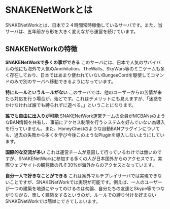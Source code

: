 # SNAKENetWorkとは
SNAKENetWorkとは、日本で２４時間常時稼働しているサーバです。また、当サーバは、五年前から形を大きく変えながら運営を続けています。

## SNAKENetWorkの特徴

**SNAKENetWorkで多くの事ができる**
このサーバには、日本で人気のサバイバルの他にも海外で人気のAnnihilation、TheWalls、SkyWars等のミニゲームも多く存在しており、日本ではあまり使われていないBungeeCordを駆使してコマンドのみで別のサーバへ移動できるようになっています。

**特にルールというルールがない**
このサーバでは、他のユーザーからの苦情が来たら対応を行う場合が、殆どです。これはデメリットにも見えますが、「迷惑をかけなければ誰でも縛られずに遊べる。」ということになります。

**誰でも自由に出入りが可能**
SNAKENetWork運営チームの全員がMCBANsのようなBAN情報を共有し、事前にアクセス制限を行うシステムを好んでいない為導入を行っていません。また、HoneyChestのような自動BANプラグインについても、過去の失敗から多くを学び今後このようなPluginを導入しないようにしています。

**国際的な交流が多い**
これは運営チームが意図して行っているわけでは無いのですが、SNAKENetWorkに参加する多くの人が日本国外からのアクセスです。実際ウェブサイトの観覧数の凡そ30%が海外からのアクセスとなっています。

**自分一人で好きなことができる**
これは案外マルチプレイサーバでは実現できないことですが、SNAKENetWorkでは実現が可能です。例えば、一人のユーザーが一つの建築を地道にやってのけるのは勿論、自分たちの友達とSkype等でつながりながら、楽しく建築をするというのが、ルールでの縛り付けを好まないSNAKENetWorkでは簡単にできてしまいます。